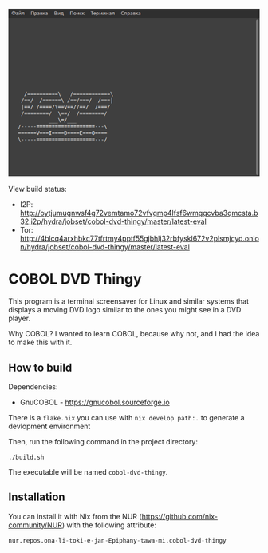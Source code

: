 ![screenshot](screenshots/screensaver.png)

View build status:

- I2P: http://oytjumugnwsf4g72vemtamo72vfvgmp4lfsf6wmggcvba3qmcsta.b32.i2p/hydra/jobset/cobol-dvd-thingy/master/latest-eval
- Tor: http://4blcq4arxhbkc77tfrtmy4pptf55gjbhlj32rbfyskl672v2plsmjcyd.onion/hydra/jobset/cobol-dvd-thingy/master/latest-eval

# COBOL DVD Thingy

This program is a terminal screensaver for Linux and similar systems that
displays a moving DVD logo similar to the ones you might see in a DVD player.

Why COBOL? I wanted to learn COBOL, because why not, and I had the idea to make
this with it.

## How to build

Dependencies:

- GnuCOBOL - https://gnucobol.sourceforge.io

There is a `flake.nix` you can use with `nix develop path:.` to generate a
devlopment environment

Then, run the following command in the project directory:

```
./build.sh
```

The executable will be named `cobol-dvd-thingy`.

## Installation

You can install it with Nix from the NUR (https://github.com/nix-community/NUR)
with the following attribute:

```nix
nur.repos.ona-li-toki-e-jan-Epiphany-tawa-mi.cobol-dvd-thingy
```
